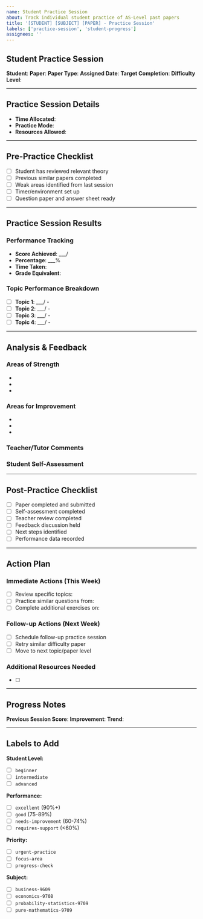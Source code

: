```yaml
---
name: Student Practice Session
about: Track individual student practice of AS-Level past papers
title: '[STUDENT] [SUBJECT] [PAPER] - Practice Session'
labels: ['practice-session', 'student-progress']
assignees: ''
---
```


## Student Practice Session

**Student**: <!-- Student Name -->
**Paper**: <!-- Subject Code/Session Year/Paper Number (e.g., 9609/m25/12) -->
**Paper Type**: <!-- Paper 1: Concepts | Paper 2: Case Study | Paper 3: Advanced -->
**Assigned Date**: <!-- Date assigned -->
**Target Completion**: <!-- Target completion date -->
**Difficulty Level**: <!-- Beginner | Intermediate | Advanced -->

---

## Practice Session Details

- **Time Allocated**: <!-- e.g., 1h 30min for Paper 2 -->
- **Practice Mode**: <!-- Timed Exam | Untimed Practice | Topic Focus -->
- **Resources Allowed**: <!-- Open Book | Closed Book | Formula Sheet Only -->

---

## Pre-Practice Checklist

- [ ] Student has reviewed relevant theory
- [ ] Previous similar papers completed
- [ ] Weak areas identified from last session
- [ ] Timer/environment set up
- [ ] Question paper and answer sheet ready

---

## Practice Session Results

### Performance Tracking
- **Score Achieved**: ___/<!-- Total Marks -->
- **Percentage**: ___%
- **Time Taken**: <!-- Actual time taken -->
- **Grade Equivalent**: <!-- A*/A/B/C/D/E -->

### Topic Performance Breakdown
- [ ] **Topic 1**: ___/<!-- marks --> - <!-- Comments -->
- [ ] **Topic 2**: ___/<!-- marks --> - <!-- Comments -->
- [ ] **Topic 3**: ___/<!-- marks --> - <!-- Comments -->
- [ ] **Topic 4**: ___/<!-- marks --> - <!-- Comments -->

---

## Analysis & Feedback

### Areas of Strength
<!-- List areas where student performed well -->
- 
- 
- 

### Areas for Improvement
<!-- List areas needing work -->
- 
- 
- 

### Teacher/Tutor Comments
<!-- Detailed feedback on performance -->


### Student Self-Assessment
<!-- Student's own reflection on the practice session -->


---

## Post-Practice Checklist

- [ ] Paper completed and submitted
- [ ] Self-assessment completed
- [ ] Teacher review completed
- [ ] Feedback discussion held
- [ ] Next steps identified
- [ ] Performance data recorded

---

## Action Plan

### Immediate Actions (This Week)
- [ ] Review specific topics: <!-- List topics -->
- [ ] Practice similar questions from: <!-- Specify sources -->
- [ ] Complete additional exercises on: <!-- Weak areas -->

### Follow-up Actions (Next Week)
- [ ] Schedule follow-up practice session
- [ ] Retry similar difficulty paper
- [ ] Move to next topic/paper level

### Additional Resources Needed
- [ ] <!-- List any additional study materials, tutoring, etc. -->

---

## Progress Notes
<!-- Track progress over multiple sessions -->

**Previous Session Score**: <!-- If applicable -->
**Improvement**: <!-- +/- percentage points -->
**Trend**: <!-- Improving | Stable | Declining -->

---

## Labels to Add
<!-- Check appropriate labels when creating the issue -->

**Student Level:**
- [ ] `beginner`
- [ ] `intermediate` 
- [ ] `advanced`

**Performance:**
- [ ] `excellent` (90%+)
- [ ] `good` (75-89%)
- [ ] `needs-improvement` (60-74%)
- [ ] `requires-support` (<60%)

**Priority:**
- [ ] `urgent-practice`
- [ ] `focus-area`
- [ ] `progress-check`

**Subject:**
- [ ] `business-9609`
- [ ] `economics-9708`
- [ ] `probability-statistics-9709`
- [ ] `pure-mathematics-9709`
